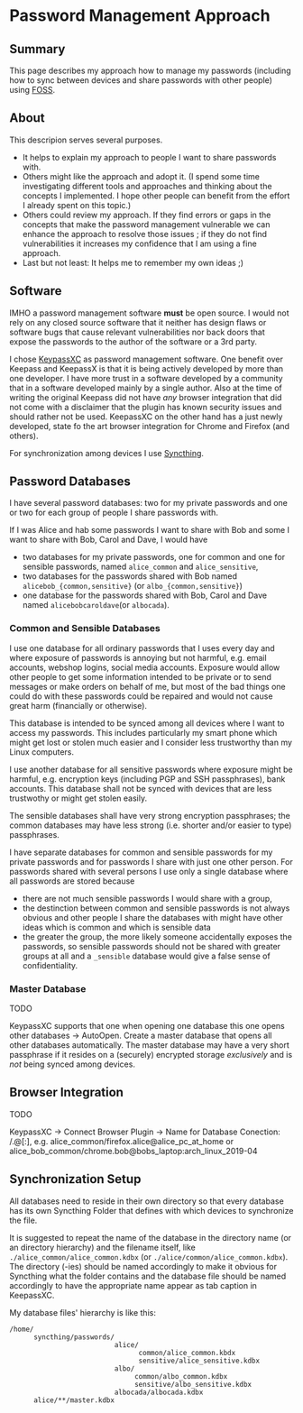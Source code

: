 # Password Management Approach

## Summary

This page describes my approach how to manage my passwords (including how to sync between devices and share passwords with other people) using [FOSS](https://en.wikipedia.org/wiki/Free_and_open-source_software).

## About

This descripion serves several purposes.

* It helps to explain my approach to people I want to share passwords with.
* Others might like the approach and adopt it. (I spend some time investigating different tools and approaches and thinking about the concepts I implemented. I hope other people can benefit from the effort I already spent on this topic.)
* Others could review my approach. If they find errors or gaps in the concepts that make the password management vulnerable we can enhance the approach to resolve those issues ; if they do not find vulnerabilities it increases my confidence that I am using a fine approach.
* Last but not least: It helps me to remember my own ideas ;)

## Software

IMHO a password management software **must** be open source. I would not rely on any closed source software that it neither has design flaws or software bugs that cause relevant vulnerabilities nor back doors that expose the passwords to the author of the software or a 3rd party.

I chose [KeypassXC](https://keepassxc.org/) as password management software. One benefit over Keepass and KeepassX is that it is being actively developed by more than one developer. I have more trust in a software developed by a community that in a software developed mainly by a single author. Also at the time of writing the original Keepass did not have *any* browser integration that did not come with a disclaimer that the plugin has known security issues and should rather not be used. KeepassXC on the other hand has a just newly developed, state fo the art browser integration for Chrome and Firefox (and others).

For synchronization among devices I use [Syncthing](https://syncthing.net/).

## Password Databases

I have several password databases: two for my private passwords and one or two for each group of people I share passwords with.

If I was Alice and hab some passwords I want to share with Bob and some I want to share with Bob, Carol and Dave, I would have

* two databases for my private passwords, one for common and one for sensible passwords, named `alice_common` and `alice_sensitive`,
* two databases for the passwords shared with Bob named `alicebob_{common,sensitive}` (or `albo_{common,sensitive}`)
* one database for the passwords shared with Bob, Carol and Dave named `alicebobcaroldave`(or `albocada`).

### Common and Sensible Databases

I use one database for all ordinary passwords that I uses every day and where exposure of passwords is annoying but not harmful, e.g. email accounts, webshop logins, social media accounts. Exposure would allow other people to get some information intended to be private or to send messages or make orders on behalf of me, but most of the bad things one could do with these passwords could be repaired and would not cause great harm (financially or otherwise).

This database is intended to be synced among all devices where I want to access my passwords. This includes particularly my smart phone which might get lost or stolen much easier and I consider less trustworthy than my Linux computers.

I use another database for all sensitive passwords where exposure might be harmful, e.g. encryption keys (including PGP and SSH passphrases), bank accounts. This database shall not be synced with devices that are less trustwothy or might get stolen easily.

The sensible databases shall have very strong encryption passphrases; the common databases may have less strong (i.e. shorter and/or easier to type) passphrases.

I have separate databases for common and sensible passwords for my private passwords and for passwords I share with just one other person. For passwords shared with several persons I use only a single database where all passwords are stored because

* there are not much sensible passwords I would share with a group,
* the destinction between common and sensible passwords is not always obvious and other people I share the databases with might have other ideas which is common and which is sensible data
* the greater the group, the more likely someone accidentally exposes the passwords, so sensible passwords should not be shared with greater groups at all and a `_sensible` database would give a false sense of confidentiality.

### Master Database

TODO

KeypassXC supports that one when opening one database this one opens other databases -> AutoOpen. Create a master database that opens all other databases automatically. The master database may have a very short passphrase if it resides on a (securely) encrypted storage *exclusively* and is *not* being synced among devices.

## Browser Integration

TODO

KeypassXC -> Connect Browser Plugin -> Name for Database Conection: <database>/<browser>.<user>@<device>[:<operating-system>], e.g. alice_common/firefox.alice@alice_pc_at_home or alice_bob_common/chrome.bob@bobs_laptop:arch_linux_2019-04

## Synchronization Setup

All databases need to reside in their own directory so that every database has its own Syncthing Folder that defines with which devices to synchronize the file.

It is suggested to repeat the name of the database in the directory name (or an directory hierarchy) and the filename itself, like `./alice_common/alice_common.kdbx` (or `./alice/common/alice_common.kdbx`). The directory (-ies) should be named accordingly to make it obvious for Syncthing what the folder contains and the database file should be named accordingly to have the appropriate name appear as tab caption in KeepassXC.

My database files' hierarchy is like this:
```
/home/
      syncthing/passwords/
                          alice/
                                common/alice_common.kbdx
                                sensitive/alice_sensitive.kdbx
                          albo/
                               common/albo_common.kdbx
                               sensitive/albo_sensitive.kdbx
                          albocada/albocada.kdbx
      alice/**/master.kdbx
```
